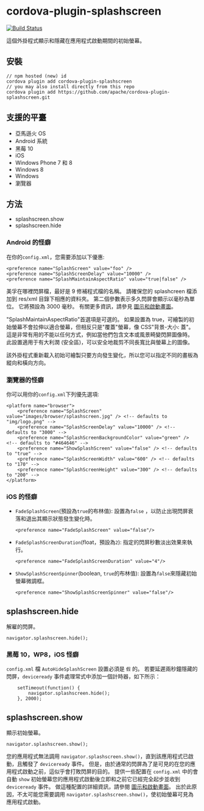 <!--
# license: Licensed to the Apache Software Foundation (ASF) under one
#         or more contributor license agreements.  See the NOTICE file
#         distributed with this work for additional information
#         regarding copyright ownership.  The ASF licenses this file
#         to you under the Apache License, Version 2.0 (the
#         "License"); you may not use this file except in compliance
#         with the License.  You may obtain a copy of the License at
#
#           https://www.apache.org/licenses/LICENSE-2.0
#
#         Unless required by applicable law or agreed to in writing,
#         software distributed under the License is distributed on an
#         "AS IS" BASIS, WITHOUT WARRANTIES OR CONDITIONS OF ANY
#         KIND, either express or implied.  See the License for the
#         specific language governing permissions and limitations
#         under the License.
-->

# cordova-plugin-splashscreen

[![Build Status](https://travis-ci.org/apache/cordova-plugin-splashscreen.svg)](https://travis-ci.org/apache/cordova-plugin-splashscreen)

這個外掛程式顯示和隱藏在應用程式啟動期間的初始螢幕。

## 安裝

    // npm hosted (new) id
    cordova plugin add cordova-plugin-splashscreen
    // you may also install directly from this repo
    cordova plugin add https://github.com/apache/cordova-plugin-splashscreen.git
    

## 支援的平臺

  * 亞馬遜火 OS
  * Android 系統
  * 黑莓 10
  * iOS
  * Windows Phone 7 和 8
  * Windows 8
  * Windows
  * 瀏覽器

## 方法

  * splashscreen.show
  * splashscreen.hide

### Android 的怪癖

在你的`config.xml`，您需要添加以下優惠:

    <preference name="SplashScreen" value="foo" />
    <preference name="SplashScreenDelay" value="10000" />
    <preference name="SplashMaintainAspectRatio" value="true|false" />
    

美孚在哪裡閃屏檔，最好是 9 修補程式檔的名稱。 請確保您的 splashcreen 檔添加到 res/xml 目錄下相應的資料夾。 第二個參數表示多久閃屏會顯示以毫秒為單位。 它將預設為 3000 毫秒。 有關更多資訊，請參見 [圖示和啟動畫面](https://cordova.apache.org/docs/en/edge/config_ref_images.md.html)。

"SplashMaintainAspectRatio"首選項是可選的。 如果設置為 true，可繪製的初始螢幕不會拉伸以適合螢幕，但相反只是"覆蓋"螢幕，像 CSS"背景-大小: 蓋"。 這是非常有用的不能以任何方式，例如當他們包含文本或風景畸變閃屏圖像時。 此設置適用于有大利潤 (安全區)，可以安全地裁剪不同長寬比與螢幕上的圖像。

該外掛程式重新載入初始可繪製只要方向發生變化，所以您可以指定不同的畫板為縱向和橫向方向。

### 瀏覽器的怪癖

你可以用你的`config.xml`下列優先選項:

    <platform name="browser">
        <preference name="SplashScreen" value="images/browser/splashscreen.jpg" /> <!-- defaults to "img/logo.png" -->
        <preference name="SplashScreenDelay" value="10000" /> <!-- defaults to "3000" -->
        <preference name="SplashScreenBackgroundColor" value="green" /> <!-- defaults to "#464646" -->
        <preference name="ShowSplashScreen" value="false" /> <!-- defaults to "true" -->
        <preference name="SplashScreenWidth" value="600" /> <!-- defaults to "170" -->
        <preference name="SplashScreenHeight" value="300" /> <!-- defaults to "200" -->
    </platform>
    

### iOS 的怪癖

  * `FadeSplashScreen`(預設為`true`的布林值): 設置為`false` ，以防止出現閃屏衰落和退出其顯示狀態發生變化時。
    
        <preference name="FadeSplashScreen" value="false"/>
        

  * `FadeSplashScreenDuration`(float，預設為`2`): 指定的閃屏秒數淡出效果來執行。
    
        <preference name="FadeSplashScreenDuration" value="4"/>
        

  * `ShowSplashScreenSpinner`(boolean, `true`的布林值): 設置為`false`來隱藏初始螢幕微調框。
    
        <preference name="ShowSplashScreenSpinner" value="false"/>
        

## splashscreen.hide

解雇的閃屏。

    navigator.splashscreen.hide();
    

### 黑莓 10，WP8，iOS 怪癖

`config.xml` 檔 `AutoHideSplashScreen` 設置必須是 `假` 的。 若要延遲兩秒鐘隱藏的閃屏，`deviceready` 事件處理常式中添加一個計時器，如下所示：

        setTimeout(function() {
            navigator.splashscreen.hide();
        }, 2000);
    

## splashscreen.show

顯示初始螢幕。

    navigator.splashscreen.show();
    

您的應用程式無法調用 `navigator.splashscreen.show()`，直到該應用程式已啟動，且觸發了 `deviceready` 事件。 但是，由於通常的閃屏為了是可見的在您的應用程式啟動之前，這似乎會打敗閃屏的目的。 提供一些配置在 `config.xml` 中的會自動 `show` 初始螢幕您的應用程式啟動後立即和之前它已經完全起步並收到 `deviceready` 事件。 做這種配置的詳細資訊，請參閱 [圖示和啟動畫面](https://cordova.apache.org/docs/en/edge/config_ref_images.md.html)。 出於此原因，不太可能您需要調用 `navigator.splashscreen.show()`，使初始螢幕可見為應用程式啟動。